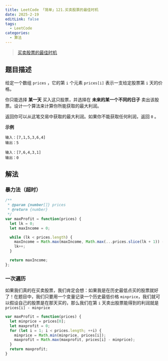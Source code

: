 ```yaml
---
title: LeetCode 「简单」121.买卖股票的最佳时机
date: 2025-2-19
editLink: false
tags:
  - LeetCode
categories:
  - 算法
---
```


> [买卖股票的最佳时机](https://leetcode.cn/problems/best-time-to-buy-and-sell-stock/description/)

## 题目描述

给定一个数组 `prices` ，它的第 `i` 个元素 `prices[i]` 表示一支给定股票第 `i` 天的价格。

你只能选择 **某一天** 买入这只股票，并选择在 **未来的某一个不同的日子** 卖出该股票。设计一个算法来计算你所能获取的最大利润。

返回你可以从这笔交易中获取的最大利润。如果你不能获取任何利润，返回 `0` 。

**示例**

```
输入：[7,1,5,3,6,4]
输出：5

输入：[7,6,4,3,1]
输出：0
```

## 解法

### 暴力法（超时）

```js
/**
 * @param {number[]} prices
 * @return {number}
 */
var maxProfit = function(prices) {
  let lk = 0;
  let maxIncome = 0;

  while (lk < prices.length) {
    maxIncome = Math.max(maxIncome, Math.max(...prices.slice(lk + 1)) - prices[lk]);
    lk++;
  }

  return maxIncome;
};
```

### 一次遍历

如果我们真的在买卖股票，我们肯定会想：如果我是在历史最低点买的股票就好了！在题目中，我们只要用一个变量记录一个历史最低价格 `minprice`，我们就可以假设自己的股票是在那天买的，那么我们在第 `i` 天卖出股票能得到的利润就是 `prices[i] - minprice`

```js
var maxProfit = function(prices) {
  let minprice = prices[0];
  let maxprofit = 0;
  for (let i = 1; i < prices.length; ++i) {
    minprice = Math.min(minprice, prices[i]);
    maxprofit = Math.max(maxprofit, prices[i] - minprice);
  }
  return maxprofit;
}
```
